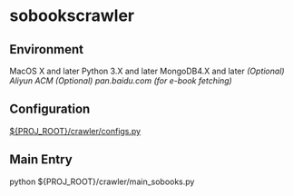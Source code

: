 # sobookscrawler

Environment
--
MacOS X and later
Python 3.X  and later
MongoDB4.X  and later
_(Optional) Aliyun ACM_
_(Optional) pan.baidu.com (for e-book fetching)_

Configuration
--
[${PROJ_ROOT}/crawler/configs.py](https://github.com/ourcolour/sobookscrawler/blob/master/crawler/configs.py)

Main Entry
--
python ${PROJ_ROOT}/crawler/main_sobooks.py
